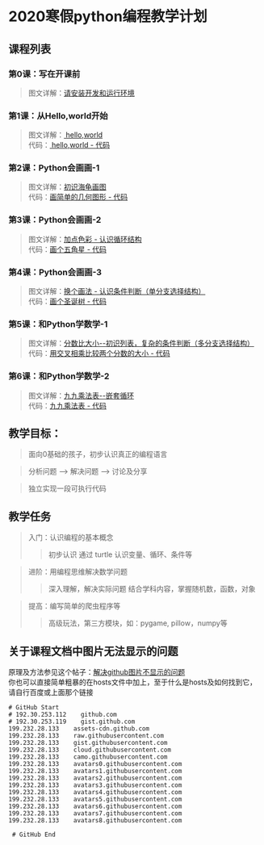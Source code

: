 # 2020寒假python编程教学计划

## 课程列表

### 第0课：写在开课前
> 图文详解：[请安装开发和运行环境](lesson0.md)  

### 第1课：从Hello,world开始
> 图文详解：[ hello,world  ](lesson1.md)  
> 代码：[ hello,world - 代码 ](helloworld.py) 

### 第2课：Python会画画-1
> 图文详解：[初识海龟画图](lesson2.md)  
> 代码：[画简单的几何图形 - 代码](turtle_draw.py) 

### 第3课：Python会画画-2
> 图文详解：[加点色彩 - 认识循环结构](lesson3.md)  
> 代码：[画个五角星 - 代码](turtle_star.py)

### 第4课：Python会画画-3
> 图文详解：[换个画法 - 认识条件判断（单分支选择结构）](lesson4.md)  
> 代码：[画个圣诞树 - 代码](turtle_chrismas.py)

### 第5课：和Python学数学-1
> 图文详解：[分数比大小--初识列表，复杂的条件判断（多分支选择结构）](lesson5.md)  
> 代码：[用交叉相乘比较两个分数的大小 - 代码](fenshu.py)

### 第6课：和Python学数学-2
> 图文详解：[九九乘法表--嵌套循环 ](lesson6.md)  
> 代码：[九九乘法表 - 代码](multiTables.py)

## 教学目标：
> 面向0基础的孩子，初步认识真正的编程语言

> 分析问题 --> 解决问题 --> 讨论及分享

> 独立实现一段可执行代码

## 教学任务

> 入门：认识编程的基本概念
>> 初步认识 
>> 通过 turtle 认识变量、循环、条件等

> 进阶：用编程思维解决数学问题
>> 深入理解，解决实际问题
>> 结合学科内容，掌握随机数，函数，对象

> 提高：编写简单的爬虫程序等 
>> 高级玩法，第三方模块，如：pygame, pillow，numpy等


## 关于课程文档中图片无法显示的问题
原理及方法参见这个帖子：[解决github图片不显示的问题](https://blog.csdn.net/qq_38232598/article/details/91346392)        
你也可以直接简单粗暴的在hosts文件中加上，至于什么是hosts及如何找到它，请自行百度或上面那个链接    
```
# GitHub Start 
# 192.30.253.112    github.com 
# 192.30.253.119    gist.github.com
199.232.28.133    assets-cdn.github.com
199.232.28.133    raw.githubusercontent.com
199.232.28.133    gist.githubusercontent.com
199.232.28.133    cloud.githubusercontent.com
199.232.28.133    camo.githubusercontent.com
199.232.28.133    avatars0.githubusercontent.com
199.232.28.133    avatars1.githubusercontent.com
199.232.28.133    avatars2.githubusercontent.com
199.232.28.133    avatars3.githubusercontent.com
199.232.28.133    avatars4.githubusercontent.com
199.232.28.133    avatars5.githubusercontent.com
199.232.28.133    avatars6.githubusercontent.com
199.232.28.133    avatars7.githubusercontent.com
199.232.28.133    avatars8.githubusercontent.com

 # GitHub End
```

